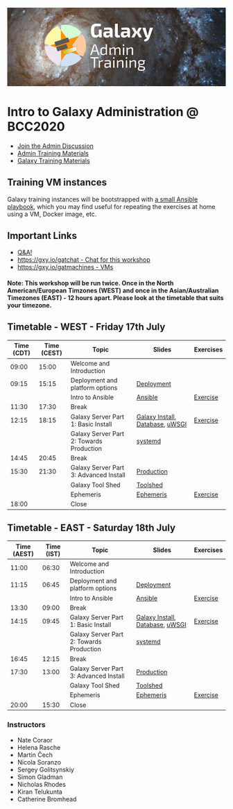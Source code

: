 ![Galaxy Admin Training logo: GTN star over center of a galaxy background with the text Galaxy Admin Training](./logo.png)

# Intro to Galaxy Administration @ BCC2020

- [Join the Admin Discussion](https://gitter.im/galaxyproject/admins)
- [Admin Training Materials](https://training.galaxyproject.org/training-material/topics/admin/)
- [Galaxy Training Materials](https://training.galaxyproject.org/)

## Training VM instances

Galaxy training instances will be bootstrapped with [a small Ansible playbook](/bootstrap-instances), which you may find useful for repeating the exercises at home using a VM, Docker image, etc.

## Important Links

- [Q&A!](https://docs.google.com/document/d/1mmhZRpV4XQnMB5UoPGDw0qT8I3oF2DIEYPxvPH4tDz0/edit#)
- [https://gxy.io/gatchat - Chat for this workshop](https://gxy.io/gatchat)
- [https://gxy.io/gatmachines - VMs](https://gxy.io/gatmachines)

#### Note: This workshop will be run twice. Once in the North American/European Timzones (WEST) and once in the Asian/Australian Timezones (EAST) - 12 hours apart. Please look at the timetable that suits your timezone.

## Timetable - WEST - Friday 17th July

| **Time** (CDT) | **Time** (CEST) |  **Topic**                                | **Slides**                                                                            | **Exercises**                  |
| --------       | --------        |  ---------                                | ---------                                                                             | -----------                    |
| 09:00          | 15:00           |  Welcome and Introduction                 |                                                                                       |                                |
| 09:15          | 15:15           |  Deployment and platform options          | [Deployment][deployment-slides]                                                       |                                |
|                |                 |  Intro to Ansible                         | [Ansible][ansible-slides]                                                             | [Exercise][ansible-exercise]   |
| 11:30          | 17:30           |  Break                                    |                                                                                       |                                |
| 12:15          | 18:15           |  Galaxy Server Part 1: Basic Install      | [Galaxy Install][ansible-galaxy-slides], [Database][db-slides], [uWSGI][uwsgi-slides] | [Exercise][ansible-galaxy]     |
|                |                 |  Galaxy Server Part 2: Towards Production | [systemd][systemd-slides]                                                             |                                |
| 14:45          | 20:45           |  Break                                    |                                                                                       |                                |
| 15:30          | 21:30           |  Galaxy Server Part 3: Advanced Install   | [Production][production-slides]                                                       |                                |
|                |                 |  Galaxy Tool Shed                         | [Toolshed][toolshed-slides]                                                           |                                |
|                |                 |  Ephemeris                                | [Ephemeris][ephemeris-slides]                                                         | [Exercise][ephemeris-exercise] |
| 18:00          |                 |  Close                                    |                                                                                       |                                |

## Timetable - EAST - Saturday 18th July

| **Time** (AEST) | **Time** (IST) |  **Topic**                                | **Slides**                                                                            | **Exercises**                  |
| --------       | --------        |  ---------                                | ---------                                                                             | -----------                    |
| 11:00          | 06:30           |  Welcome and Introduction                 |                                                                                       |                                |
| 11:15          | 06:45           |  Deployment and platform options          | [Deployment][deployment-slides]                                                       |                                |
|                |                 |  Intro to Ansible                         | [Ansible][ansible-slides]                                                             | [Exercise][ansible-exercise]   |
| 13:30          | 09:00           |  Break                                    |                                                                                       |                                |
| 14:15          | 09:45           |  Galaxy Server Part 1: Basic Install      | [Galaxy Install][ansible-galaxy-slides], [Database][db-slides], [uWSGI][uwsgi-slides] | [Exercise][ansible-galaxy]     |
|                |                 |  Galaxy Server Part 2: Towards Production | [systemd][systemd-slides]                                                             |                                |
| 16:45          | 12:15           |  Break                                    |                                                                                       |                                |
| 17:30          | 13:00           |  Galaxy Server Part 3: Advanced Install   | [Production][production-slides]                                                       |                                |
|                |                 |  Galaxy Tool Shed                         | [Toolshed][toolshed-slides]                                                           |                                |
|                |                 |  Ephemeris                                | [Ephemeris][ephemeris-slides]                                                         | [Exercise][ephemeris-exercise] |
| 20:00          | 15:30           |  Close                                    |                                                                                       |                                |

[deployment-slides]:     https://training.galaxyproject.org/training-material/topics/admin/slides/introduction.html
[ansible-slides]:        https://training.galaxyproject.org/training-material/topics/admin/tutorials/ansible/slides.html
[ansible-exercise]:      https://training.galaxyproject.org/training-material/topics/admin/tutorials/ansible/tutorial.html#your-first-playbook-and-first-role
[ansible-galaxy-slides]: https://training.galaxyproject.org/training-material/topics/admin/tutorials/ansible-galaxy/slides.html
[ansible-galaxy]:        https://training.galaxyproject.org/training-material/topics/admin/tutorials/ansible-galaxy/tutorial.html
[db-slides]:             https://training.galaxyproject.org/training-material/topics/admin/tutorials/database/slides.html
[production-slides]:     https://training.galaxyproject.org/training-material/topics/admin/tutorials/production/slides.html
[uwsgi-slides]:          https://training.galaxyproject.org/training-material/topics/admin/tutorials/uwsgi/slides.html
[systemd-slides]:        https://training.galaxyproject.org/training-material/topics/admin/tutorials/systemd-supervisor/slides.html
[toolshed-slides]:       https://training.galaxyproject.org/training-material/topics/admin/tutorials/toolshed/slides.html
[ephemeris-slides]:      https://training.galaxyproject.org/training-material/topics/admin/tutorials/tool-management/slides.html
[ephemeris-exercise]:    https://training.galaxyproject.org/training-material/topics/admin/tutorials/tool-management/tutorial.html

### Instructors

* Nate Coraor
* Helena Rasche
* Martin Čech
* Nicola Soranzo
* Sergey Golitsynskiy
* Simon Gladman
* Nicholas Rhodes
* Kiran Telukunta
* Catherine Bromhead
